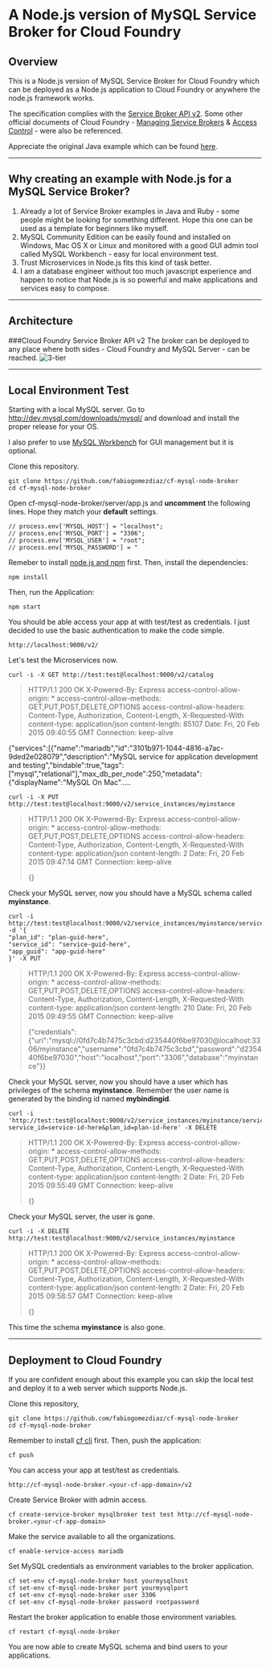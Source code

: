 A Node.js version of MySQL Service Broker for Cloud Foundry
===================

Overview
-------------

This is a Node.js version of MySQL Service Broker for Cloud Foundry which can be deployed as a Node.js application to Cloud Foundry or anywhere the node.js framework works.

The specification complies with the [Service Broker API v2](http://docs.cloudfoundry.org/services/api.html). Some other official documents of Cloud Foundry - [Managing Service Brokers](http://docs.cloudfoundry.org/services/managing-service-brokers.html#make-plans-public) & [Access Control](http://docs.cloudfoundry.org/services/access-control.html) - were also be referenced.

Appreciate the original Java example which can be found [here](https://github.com/cloudfoundry-community/cf-mysql-java-broker).

----------
Why creating an example with Node.js for a MySQL Service Broker?
-------------
 1. Already a lot of Service Broker examples in Java and Ruby - some people might be looking for something different. Hope this one can be used as a template for beginners like myself.
 2. MySQL Community Edition can be easily found and installed on Windows, Mac OS X or Linux and monitored with a good GUI admin tool called MySQL Workbench - easy for local environment test.
 3. Trust Microservices in Node.js fits this kind of task better.
 4. I am a database engineer without too much javascript experience and happen to notice that Node.js is so powerful and make applications and services easy to compose.

----------
Architecture
-------------
###Cloud Foundry Service Broker API v2
The broker can be deployed to any place where both sides - Cloud Foundry and MySQL Server - can be reached.
![3-tier](http://docs.cloudfoundry.org/services/images/v2services-new.png)

----------
Local Environment Test
-------------

Starting with a local MySQL server. Go to http://dev.mysql.com/downloads/mysql/ and download and install the proper release for your OS. 

I also prefer to use [MySQL Workbench](http://dev.mysql.com/downloads/workbench/) for GUI management but it is optional.

Clone this repository.
```
git clone https://github.com/fabiogomezdiaz/cf-mysql-node-broker
cd cf-mysql-node-broker
```

Open cf-mysql-node-broker/server/app.js and **uncomment** the following lines. Hope they match your **default** settings.
```
// process.env['MYSQL_HOST'] = "localhost";
// process.env['MYSQL_PORT'] = "3306";
// process.env['MYSQL_USER'] = "root";
// process.env['MYSQL_PASSWORD'] = "
```
Remeber to install [node.js and npm](http://nodejs.org/) first. Then, install the dependencies:
```
npm install
```

Then, run the Application:
```
npm start
```

You should be able access your app at with test/test as credentials. I just decided to use the basic authentication to make the code simple.
```
http://localhost:9000/v2/
```

Let's test the Microservices now.

```
curl -i -X GET http://test:test@localhost:9000/v2/catalog
```

> HTTP/1.1 200 OK
X-Powered-By: Express
access-control-allow-origin: *
access-control-allow-methods: GET,PUT,POST,DELETE,OPTIONS
access-control-allow-headers: Content-Type, Authorization, Content-Length, X-Requested-With
content-type: application/json
content-length: 85107
Date: Fri, 20 Feb 2015 09:40:55 GMT
Connection: keep-alive
> 
{"services":[{"name":"mariadb","id":"3101b971-1044-4816-a7ac-9ded2e028079","description":"MySQL service for application development and testing","bindable":true,"tags":["mysql","relational"],"max_db_per_node":250,"metadata":{"displayName":"MySQL On Mac".....

```
curl -i -X PUT http://test:test@localhost:9000/v2/service_instances/myinstance
```

> HTTP/1.1 200 OK X-Powered-By: Express access-control-allow-origin: *
> access-control-allow-methods: GET,PUT,POST,DELETE,OPTIONS
> access-control-allow-headers: Content-Type, Authorization,
> Content-Length, X-Requested-With content-type: application/json
> content-length: 2 Date: Fri, 20 Feb 2015 09:47:14 GMT Connection:
> keep-alive
> 
> {}

Check your MySQL server, now you should have a MySQL schema called **myinstance**.

```
curl -i http://test:test@localhost:9000/v2/service_instances/myinstance/service_bindings/mybindingid -d '{
"plan_id": "plan-guid-here",
"service_id": "service-guid-here",
"app_guid": "app-guid-here"
}' -X PUT
```

> HTTP/1.1 200 OK X-Powered-By: Express access-control-allow-origin: *
> access-control-allow-methods: GET,PUT,POST,DELETE,OPTIONS
> access-control-allow-headers: Content-Type, Authorization,
> Content-Length, X-Requested-With content-type: application/json
> content-length: 210 Date: Fri, 20 Feb 2015 09:49:55 GMT Connection:
> keep-alive
> 
> {"credentials":{"uri":"mysql://0fd7c4b7475c3cbd:d235440f6be97030@localhost:3306/myinstance","username":"0fd7c4b7475c3cbd","password":"d235440f6be97030","host":"localhost","port":"3306","database":"myinstance"}}

Check your MySQL server, now you should have a user which has privileges of the schema **myinstance**. Remember the user name is generated by the binding id named **mybindingid**.

```
curl -i 'http://test:test@localhost:9000/v2/service_instances/myinstance/service_bindings/mybindingid?service_id=service-id-here&plan_id=plan-id-here' -X DELETE
```

> HTTP/1.1 200 OK X-Powered-By: Express access-control-allow-origin: *
> access-control-allow-methods: GET,PUT,POST,DELETE,OPTIONS
> access-control-allow-headers: Content-Type, Authorization,
> Content-Length, X-Requested-With content-type: application/json
> content-length: 2 Date: Fri, 20 Feb 2015 09:55:49 GMT Connection:
> keep-alive
> 
> {}

Check your MySQL server, the user is gone.

```
curl -i -X DELETE http://test:test@localhost:9000/v2/service_instances/myinstance
```

> HTTP/1.1 200 OK X-Powered-By: Express access-control-allow-origin: *
> access-control-allow-methods: GET,PUT,POST,DELETE,OPTIONS
> access-control-allow-headers: Content-Type, Authorization,
> Content-Length, X-Requested-With content-type: application/json
> content-length: 2 Date: Fri, 20 Feb 2015 09:58:57 GMT Connection:
> keep-alive
> 
> {}

This time the schema **myinstance** is also gone.

----------
Deployment to Cloud Foundry
-------------
If you are confident enough about this example you can skip the local test and deploy it to a web server which supports Node.js.

Clone this repository,
```
git clone https://github.com/fabiogomezdiaz/cf-mysql-node-broker
cd cf-mysql-node-broker
```

Remember to install [cf cli](https://github.com/cloudfoundry/cli/releases) first. Then, push the application:
```
cf push
```

You can access your app at test/test as credentials.
```
http://cf-mysql-node-broker.<your-cf-app-domain>/v2
```

Create Service Broker with admin access.
```
cf create-service-broker mysqlbroker test test http://cf-mysql-node-broker.<your-cf-app-domain>
```
Make the service available to all the organizations.
```
cf enable-service-access mariadb
```

Set MySQL credentials as environment variables to the broker application.
```
cf set-env cf-mysql-node-broker host yourmysqlhost
cf set-env cf-mysql-node-broker port yourmysqlport
cf set-env cf-mysql-node-broker user 3306
cf set-env cf-mysql-node-broker password rootpassword
```

Restart the broker application to enable those environment variables.
```
cf restart cf-mysql-node-broker
```

You are now able to create MySQL schema and bind users to your applications.